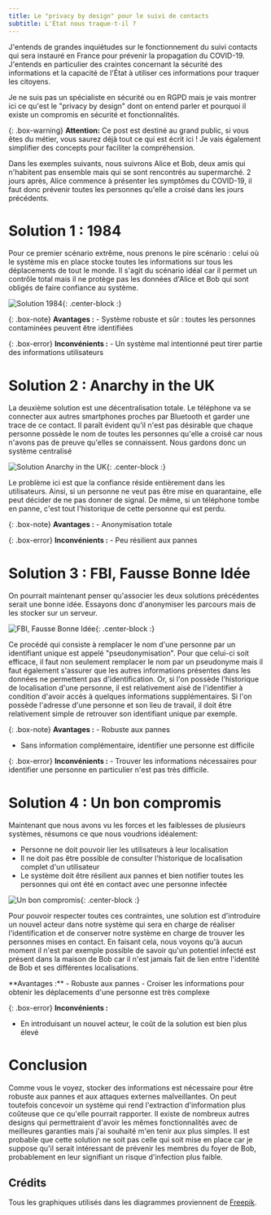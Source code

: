 ```yaml
---
title: Le "privacy by design" pour le suivi de contacts
subtitle: L'État nous traque-t-il ?
---
```


J'entends de grandes inquiétudes sur le fonctionnement du suivi contacts qui sera instauré en France pour prévenir la propagation du COVID-19. J'entends en particulier des craintes concernant la sécurité des informations et la capacité de l'État à utiliser ces informations pour traquer les citoyens.

Je ne suis pas un spécialiste en sécurité ou en RGPD mais je vais montrer ici ce qu'est le "privacy by design" dont on entend parler et pourquoi il existe un compromis en sécurité et fonctionnalités.

{: .box-warning}
**Attention:** Ce post est destiné au grand public, si vous êtes du métier, vous saurez déjà tout ce qui est écrit ici ! Je vais également simplifier des concepts pour faciliter la compréhension.

Dans les exemples suivants, nous suivrons Alice et Bob, deux amis qui n'habitent pas ensemble mais qui se sont rencontrés au supermarché. 2 jours après, Alice commence à présenter les symptômes du COVID-19, il faut donc prévenir toutes les personnes qu'elle a croisé dans les jours précédents.

# Solution 1 : 1984

Pour ce premier scénario extrême, nous prenons le pire scénario : celui où le système mis en place stocke toutes les informations sur tous les déplacements de tout le monde. Il s'agit du scénario idéal car il permet un contrôle total mais il ne protège pas les données d'Alice et Bob qui sont obligés de faire confiance au système.

![Solution 1984](/img/map_1.png){: .center-block :}

{: .box-note}
**Avantages :** - Système robuste et sûr : toutes les personnes contaminées peuvent être identifiées

{: .box-error}
**Inconvénients :** - Un système mal intentionné peut tirer partie des informations utilisateurs

# Solution 2 : Anarchy in the UK

La deuxième solution est une décentralisation totale. Le téléphone va se connecter aux autres smartphones proches par Bluetooth et garder une trace de ce contact. Il paraît évident qu'il n'est pas désirable que chaque personne possède le nom de toutes les personnes qu'elle a croisé car nous n'avons pas de preuve qu'elles se connaissent. Nous gardons donc un système centralisé

![Solution Anarchy in the UK](/img/map_2.png){: .center-block :}

Le problème ici est que la confiance réside entièrement dans les utilisateurs. Ainsi, si un personne ne veut pas être mise en quarantaine, elle peut décider de ne pas donner de signal. De même, si un téléphone tombe en panne, c'est tout l'historique de cette personne qui est perdu.

{: .box-note}
**Avantages :** - Anonymisation totale

{: .box-error}
**Inconvénients :** - Peu résilient aux pannes

# Solution 3 : FBI, Fausse Bonne Idée

On pourrait maintenant penser qu'associer les deux solutions précédentes serait une bonne idée. Essayons donc d'anonymiser les parcours mais de les stocker sur un serveur.

![FBI, Fausse Bonne Idée](/img/map_3.png){: .center-block :}

Ce procédé qui consiste à remplacer le nom d'une personne par un identifiant unique est appelé "pseudonymisation". Pour que celui-ci soit efficace, il faut non seulement remplacer le nom par un pseudonyme mais il faut également s'assurer que les autres informations présentes dans les données ne permettent pas d'identification. Or, si l'on possède l'historique de localisation d'une personne, il est relativement aisé de l'identifier à condition d'avoir accès à quelques informations supplémentaires. Si l'on possède l'adresse d'une personne et son lieu de travail, il doit être relativement simple de retrouver son identifiant unique par exemple.

{: .box-note}
**Avantages :** - Robuste aux pannes
- Sans information complémentaire, identifier une personne est difficile

{: .box-error}
**Inconvénients :** - Trouver les informations nécessaires pour identifier une personne en particulier n'est pas très difficile.

# Solution 4 : Un bon compromis

Maintenant que nous avons vu les forces et les faiblesses de plusieurs systèmes, résumons ce que nous voudrions idéalement:
- Personne ne doit pouvoir lier les utilisateurs à leur localisation
- Il ne doit pas être possible de consulter l'historique de localisation complet d'un utilisateur
- Le système doit être résilient aux pannes et bien notifier toutes les personnes qui ont été en contact avec une personne infectée

![Un bon compromis](/img/map_4.png){: .center-block :}

Pour pouvoir respecter toutes ces contraintes, une solution est d'introduire un nouvel acteur dans notre système qui sera en charge de réaliser l'identification et de conserver notre système en charge de trouver les personnes mises en contact. En faisant cela, nous voyons qu'à aucun moment il n'est par exemple possible de savoir qu'un potentiel infecté est présent dans la maison de Bob car il n'est jamais fait de lien entre l'identité de Bob et ses différentes localisations.

<p class='box-note'>
**Avantages :**
- Robuste aux pannes
- Croiser les informations pour obtenir les déplacements d'une personne est très complexe
</p>

{: .box-error}
**Inconvénients :**
* En introduisant un nouvel acteur, le coût de la solution est bien plus élevé

# Conclusion

Comme vous le voyez, stocker des informations est nécessaire pour être robuste aux pannes et aux attaques externes malveillantes. On peut toutefois concevoir un système qui rend l'extraction d'information plus coûteuse que ce qu'elle pourrait rapporter. Il existe de nombreux autres designs qui permettraient d'avoir les mêmes fonctionnalités avec de meilleures garanties mais j'ai souhaité m'en tenir aux plus simples. Il est probable que cette solution ne soit pas celle qui soit mise en place car je suppose qu'il serait intéressant de prévenir les membres du foyer de Bob, probablement en leur signifiant un risque d'infection plus faible.

## Crédits

Tous les graphiques utilisés dans les diagrammes proviennent de [Freepik](http://www.freepik.com).
